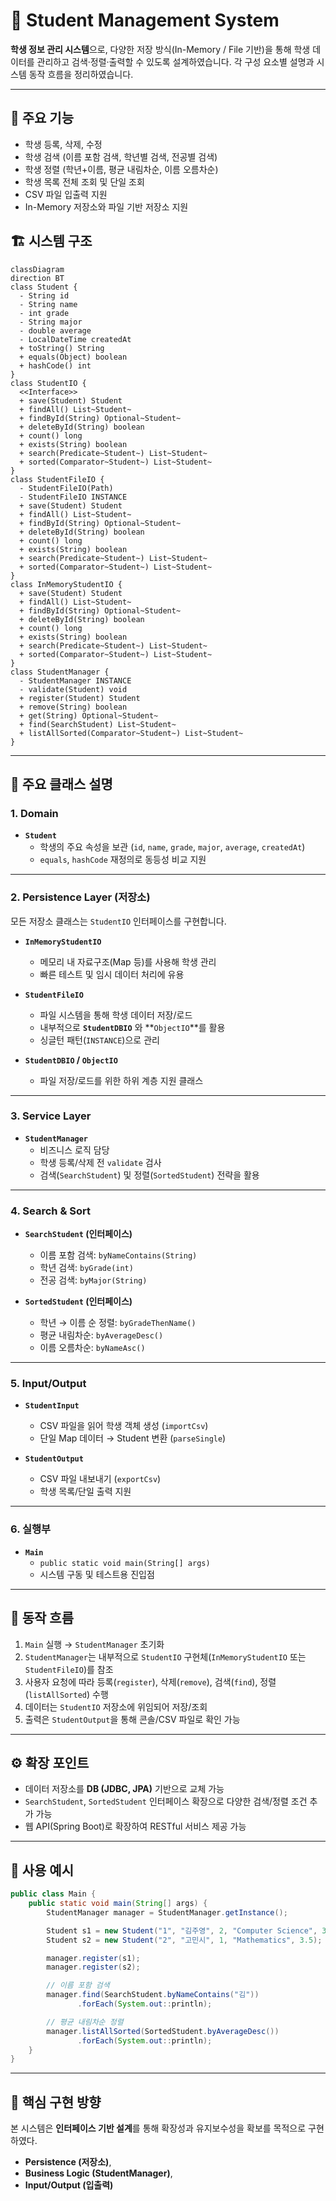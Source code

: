 # 📘 Student Management System

**학생 정보 관리 시스템**으로, 다양한 저장 방식(In-Memory / File 기반)을 통해 학생 데이터를 관리하고 검색·정렬·출력할 수 있도록 설계하였습니다.
각 구성 요소별 설명과 시스템 동작 흐름을 정리하였습니다.

---

## 🚀 주요 기능

- 학생 등록, 삭제, 수정  
- 학생 검색 (이름 포함 검색, 학년별 검색, 전공별 검색)  
- 학생 정렬 (학년+이름, 평균 내림차순, 이름 오름차순)  
- 학생 목록 전체 조회 및 단일 조회  
- CSV 파일 입출력 지원  
- In-Memory 저장소와 파일 기반 저장소 지원  


## 🏗 시스템 구조

```mermaid
classDiagram
direction BT
class Student {
  - String id
  - String name
  - int grade
  - String major
  - double average
  - LocalDateTime createdAt
  + toString() String
  + equals(Object) boolean
  + hashCode() int
}
class StudentIO {
  <<Interface>>
  + save(Student) Student
  + findAll() List~Student~
  + findById(String) Optional~Student~
  + deleteById(String) boolean
  + count() long
  + exists(String) boolean
  + search(Predicate~Student~) List~Student~
  + sorted(Comparator~Student~) List~Student~
}
class StudentFileIO {
  - StudentFileIO(Path)
  - StudentFileIO INSTANCE
  + save(Student) Student
  + findAll() List~Student~
  + findById(String) Optional~Student~
  + deleteById(String) boolean
  + count() long
  + exists(String) boolean
  + search(Predicate~Student~) List~Student~
  + sorted(Comparator~Student~) List~Student~
}
class InMemoryStudentIO {
  + save(Student) Student
  + findAll() List~Student~
  + findById(String) Optional~Student~
  + deleteById(String) boolean
  + count() long
  + exists(String) boolean
  + search(Predicate~Student~) List~Student~
  + sorted(Comparator~Student~) List~Student~
}
class StudentManager {
  - StudentManager INSTANCE
  - validate(Student) void
  + register(Student) Student
  + remove(String) boolean
  + get(String) Optional~Student~
  + find(SearchStudent) List~Student~
  + listAllSorted(Comparator~Student~) List~Student~
}
```

---

## 📂 주요 클래스 설명

### 1. **Domain**
- **`Student`**
  - 학생의 주요 속성을 보관 (`id`, `name`, `grade`, `major`, `average`, `createdAt`)  
  - `equals`, `hashCode` 재정의로 동등성 비교 지원  

---

### 2. **Persistence Layer (저장소)**  
모든 저장소 클래스는 `StudentIO` 인터페이스를 구현합니다.

- **`InMemoryStudentIO`**  
  - 메모리 내 자료구조(Map 등)를 사용해 학생 관리  
  - 빠른 테스트 및 임시 데이터 처리에 유용  

- **`StudentFileIO`**  
  - 파일 시스템을 통해 학생 데이터 저장/로드  
  - 내부적으로 **`StudentDBIO`** 와 **`ObjectIO`**를 활용  
  - 싱글턴 패턴(`INSTANCE`)으로 관리  

- **`StudentDBIO` / `ObjectIO`**  
  - 파일 저장/로드를 위한 하위 계층 지원 클래스  

---

### 3. **Service Layer**  

- **`StudentManager`**
  - 비즈니스 로직 담당  
  - 학생 등록/삭제 전 `validate` 검사  
  - 검색(`SearchStudent`) 및 정렬(`SortedStudent`) 전략을 활용  

---

### 4. **Search & Sort**  

- **`SearchStudent` (인터페이스)**  
  - 이름 포함 검색: `byNameContains(String)`  
  - 학년 검색: `byGrade(int)`  
  - 전공 검색: `byMajor(String)`  

- **`SortedStudent` (인터페이스)**  
  - 학년 → 이름 순 정렬: `byGradeThenName()`  
  - 평균 내림차순: `byAverageDesc()`  
  - 이름 오름차순: `byNameAsc()`  

---

### 5. **Input/Output**  

- **`StudentInput`**
  - CSV 파일을 읽어 학생 객체 생성 (`importCsv`)  
  - 단일 Map 데이터 → Student 변환 (`parseSingle`)  

- **`StudentOutput`**
  - CSV 파일 내보내기 (`exportCsv`)  
  - 학생 목록/단일 출력 지원  

---

### 6. **실행부**

- **`Main`**
  - `public static void main(String[] args)`  
  - 시스템 구동 및 테스트용 진입점  

---

## 🔄 동작 흐름

1. `Main` 실행 → `StudentManager` 초기화  
2. `StudentManager`는 내부적으로 `StudentIO` 구현체(`InMemoryStudentIO` 또는 `StudentFileIO`)를 참조  
3. 사용자 요청에 따라 등록(`register`), 삭제(`remove`), 검색(`find`), 정렬(`listAllSorted`) 수행  
4. 데이터는 `StudentIO` 저장소에 위임되어 저장/조회  
5. 출력은 `StudentOutput`을 통해 콘솔/CSV 파일로 확인 가능  

---

## ⚙️ 확장 포인트

- 데이터 저장소를 **DB (JDBC, JPA)** 기반으로 교체 가능  
- `SearchStudent`, `SortedStudent` 인터페이스 확장으로 다양한 검색/정렬 조건 추가 가능  
- 웹 API(Spring Boot)로 확장하여 RESTful 서비스 제공 가능  

---

## 📝 사용 예시

```java
public class Main {
    public static void main(String[] args) {
        StudentManager manager = StudentManager.getInstance();

        Student s1 = new Student("1", "김주영", 2, "Computer Science", 3.8);
        Student s2 = new Student("2", "고민시", 1, "Mathematics", 3.5);

        manager.register(s1);
        manager.register(s2);

        // 이름 포함 검색
        manager.find(SearchStudent.byNameContains("김"))
               .forEach(System.out::println);

        // 평균 내림차순 정렬
        manager.listAllSorted(SortedStudent.byAverageDesc())
               .forEach(System.out::println);
    }
}
```

---

## 📌 핵심 구현 방향  

본 시스템은 **인터페이스 기반 설계**를 통해 확장성과 유지보수성을 확보를 목적으로 구현하였다.  
- **Persistence (저장소)**,  
- **Business Logic (StudentManager)**,  
- **Input/Output (입출력)**  

